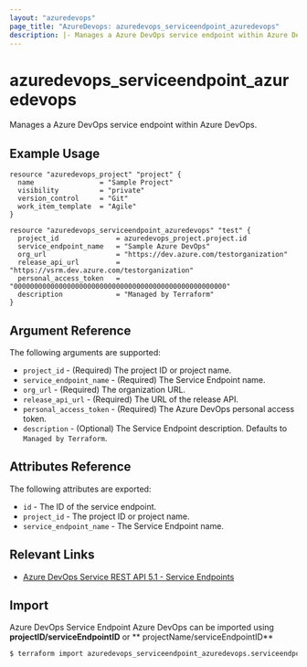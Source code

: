 ```yaml
---
layout: "azuredevops"
page_title: "AzureDevops: azuredevops_serviceendpoint_azuredevops"
description: |- Manages a Azure DevOps service endpoint within Azure DevOps organization.
---
```


# azuredevops_serviceendpoint_azuredevops

Manages a Azure DevOps service endpoint within Azure DevOps.

## Example Usage

```hcl
resource "azuredevops_project" "project" {
  name                = "Sample Project"
  visibility          = "private"
  version_control     = "Git"
  work_item_template  = "Agile"
}

resource "azuredevops_serviceendpoint_azuredevops" "test" {
  project_id              = azuredevops_project.project.id
  service_endpoint_name   = "Sample Azure DevOps"
  org_url                 = "https://dev.azure.com/testorganization"
  release_api_url         = "https://vsrm.dev.azure.com/testorganization"
  personal_access_token   = "0000000000000000000000000000000000000000000000000000"
  description             = "Managed by Terraform"
}
```

## Argument Reference

The following arguments are supported:

- `project_id` - (Required) The project ID or project name.
- `service_endpoint_name` - (Required) The Service Endpoint name.
- `org_url` - (Required) The organization URL.
- `release_api_url` - (Required) The URL of the release API.
- `personal_access_token` - (Required) The Azure DevOps personal access token.
- `description` - (Optional) The Service Endpoint description. Defaults to `Managed by Terraform`.

## Attributes Reference

The following attributes are exported:

- `id` - The ID of the service endpoint.
- `project_id` - The project ID or project name.
- `service_endpoint_name` - The Service Endpoint name.

## Relevant Links

- [Azure DevOps Service REST API 5.1 - Service Endpoints](https://docs.microsoft.com/en-us/rest/api/azure/devops/serviceendpoint/endpoints?view=azure-devops-rest-5.1)

## Import

Azure DevOps Service Endpoint Azure DevOps can be imported using **projectID/serviceEndpointID** or **
projectName/serviceEndpointID**

```sh
$ terraform import azuredevops_serviceendpoint_azuredevops.serviceendpoint 00000000-0000-0000-0000-000000000000/00000000-0000-0000-0000-000000000000
```
